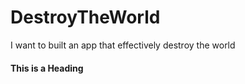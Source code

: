 # DestroyTheWorld
I want to built an app that effectively destroy the world


#### This is a Heading
